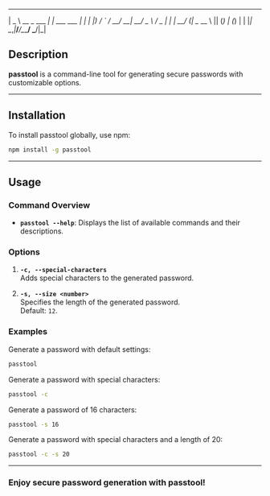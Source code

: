  ____               _              _ 
|  _ \ __ _ ___ ___| |_ ___   ___ | |
| |_) / _` / __/ __| __/ _ \ / _ \| |
|  __/ (_| \__ \__ \ || (_) | (_) | |
|_|   \__,_|___/___/\__\___/ \___/|_|

## **Description**
**passtool** is a command-line tool for generating secure passwords with customizable options.

---

## **Installation**
To install passtool globally, use npm:  
```bash
npm install -g passtool
```

---

## **Usage**

### **Command Overview**
- **`passtool --help`**: Displays the list of available commands and their descriptions.

### **Options**
1. **`-c, --special-characters`**  
   Adds special characters to the generated password.  

2. **`-s, --size <number>`**  
   Specifies the length of the generated password.  
   Default: `12`.  

### **Examples**
Generate a password with default settings:
```bash
passtool
```

Generate a password with special characters:
```bash
passtool -c
```

Generate a password of 16 characters:
```bash
passtool -s 16
```

Generate a password with special characters and a length of 20:
```bash
passtool -c -s 20
```

---

### **Enjoy secure password generation with passtool!**